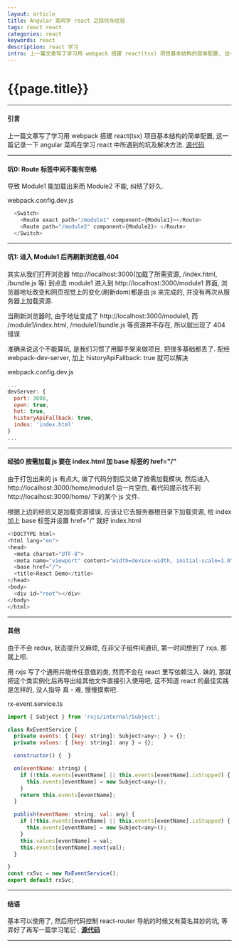 ```yaml
--- 
layout: article 
title: Angular 菜鸡学 react 之踩坑与经验
tags: react react
categories: react 
keywords: react 
description: react 学习
intro: 上一篇文章写了学习用 webpack 搭建 react(tsx) 项目基本结构的简单配置, 这一篇记录一下 angular 菜鸡在学习 react 中所遇到的坑及解决方法.
---
```


# {{page.title}}

----
#### 引言 ####
上一篇文章写了学习用 webpack 搭建 react(tsx) 项目基本结构的简单配置, 这一篇记录一下 angular 菜鸡在学习 react 中所遇到的坑及解决方法. 
<a class="d-block" href="https://github.com/ytmjatai/react-demo" target="_blank">源代码</a>

----
#### 坑0:  <span class="text-danger">Route 标签中间不能有空格</span> ####
导致 Module1 能加载出来而 Module2 不能, 纠结了好久.

<abc>webpack.config.dev.js</abc>
```js
  <Switch>
    <Route exact path="/module1" component={Module1}></Route>
    <Route path="/module2" component={Module2}> </Route>
  </Switch>
```

----
#### 坑1:  <span class="text-danger"> 进入 Module1 后再刷新浏览器,404</span> ####

其实从我们打开浏览器 http://localhost:3000(加载了所需资源, /index.html, /bundle.js 等) 到点击 module1 进入到  http://localhost:3000/module1 界面, 浏览器地址改变和网页视觉上的变化(刷新dom)都是由 js 来完成的, 并没有再次从服务器上加载资源.

当刷新浏览器时, 由于地址变成了 http://localhost:3000/module1, 而 /module1/index.html, /module1/bundle.js 等资源并不存在, 所以就出现了 404 错误

准确来说这个不能算坑, 是我们习惯了用脚手架来做项目, 把很多基础都丢了. 配经 webpack-dev-server, 加上 historyApiFallback: true 就可以解决 

<abc>webpack.config.dev.js</abc>
```js
...
devServer: {
  port: 3000,
  open: true,
  hot: true,
  historyApiFallback: true,
  index: 'index.html' 
}
...
```
----

#### 经验0  <span class="text-danger"> 按需加载 js 要在 index.html 加 base 标签的 href="/" </span> ####

由于打包出来的 js 有点大, 做了代码分割后又做了按需加载模块, 然后进入 http://localhost:3000/home/module1 后一片空白,
看代码提示找不到 http://localhost:3000/home/ 下的某个 js 文件.

根据上边的经验又是加载资源错误, 应该让它去服务器根目录下加载资源, 给 index 加上 base 标签并设置 href="/" 就好
<abc>index.html</abc>
```js
<!DOCTYPE html>
<html lang="en">
<head>
  <meta charset="UTF-8">
  <meta name="viewport" content="width=device-width, initial-scale=1.0">
  <base href="/">
  <title>React Demo</title>
</head>
<body>
  <div id="root"></div>
</body>
</html>
``` 
----

#### 其他 ####
由于不会 redux, 状态提升又麻烦, 在非父子组件间通讯, 第一时间想到了 rxjs, 那就上呗.

用 rxjs 写了个通用并能传任意值的类, 然而不会在 react 里写依赖注入. 妹的, 那就把这个类实例化后再导出给其他文件直接引入使用吧,
这不知道 react 的最佳实践是怎样的, 没人指导 真・难, 慢慢摸索吧.


<abc>rx-event.service.ts</abc>
```js
import { Subject } from 'rxjs/internal/Subject';

class RxEventService {
  private events: { [key: string]: Subject<any>; } = {};
  private values: { [key: string]: any } = {};

  constructor() {  }

  on(eventName: string) {
    if (!this.events[eventName] || this.events[eventName].isStopped) {
      this.events[eventName] = new Subject<any>();
    }
    return this.events[eventName];
  }

  publish(eventName: string, val: any) {
    if (!this.events[eventName] || this.events[eventName].isStopped) {
      this.events[eventName] = new Subject<any>();
    }
    this.values[eventName] = val;
    this.events[eventName].next(val);
  }

}
const rxSvc = new RxEventService();
export default rxSvc;
``` 
---

#### 结语 ####
基本可以使用了, 然后用代码控制 react-router 导航的时候又有莫名其妙的坑, 等弄好了再写一篇学习笔记 . **[源代码](https://github.com/ytmjatai/react-demo)**

---